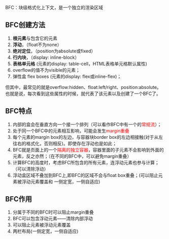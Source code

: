 BFC：块级格式化上下文，是一个独立的渲染区域

## BFC创建方法
1. **根元素**与包含它的元素
2. **浮动**，（float不为none）
3. **绝对定位**，（position为absolute或fixed）
4. **行内块**，（display: inline-block）
5. **表格单元格** (元素的display: table-cell，HTML表格单元格默认属性)
6. overflow的值不为visible的元素；
7. 弹性盒 flex boxes (元素的display: flex或inline-flex)；

但其中，最常见的就是overflow:hidden、float:left/right、position:absolute。也就是说，每次看到这些属性的时候，就代表了该元素以及创建了一个BFC了。

## BFC特点
1. 内部的盒会在垂直方向一个接一个排列（可以看作BFC中有一个的<font color="red">常规流</font>）；
2. 处于同一个BFC中的元素相互影响，可能会发生<font color="red">margin重叠</font>
3. 每个元素的margin box的左边，与容器块border box的左边相接触(对于从左往右的格式化，否则相反)。即使存在浮动也是如此；
4. BFC就是页面上的一个<font color="red">隔离的独立容器</font>，容器里面的子元素不会影响到外面的元素，反之亦然；（在不同的BFC中，可以避免margin重叠）
5. 计算BFC的高度时，考虑BFC所包含的所有元素，连浮动元素也参与计算；（可以清除浮动）
6. 浮动盒区域不叠加到BFC上,即BFC的区域不会与float box重叠；(可以阻止元素被浮动元素覆盖和 一侧定宽，一侧自适应) 

## BFC作用
1. 分属于不同的BFC时可以阻止margin重叠
2. BFC可以包含浮动元素——清除内部浮动
3. 可以阻止元素被浮动元素覆盖
3. 两栏布局(一侧定宽，一侧自适应)
